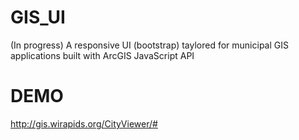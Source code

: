 GIS_UI
======

(In progress) A responsive UI (bootstrap) taylored for municipal GIS applications built with ArcGIS JavaScript API




DEMO 
======

http://gis.wirapids.org/CityViewer/#
